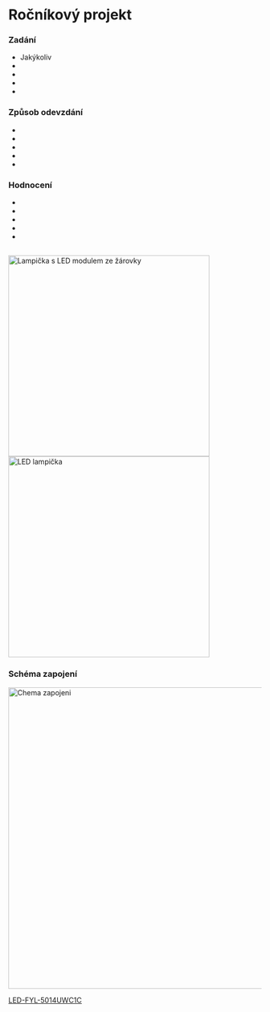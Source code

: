 <h1>Ročníkový projekt</h1>

<h3>Zadání</h3>
<ul>
  <li>Jakýkoliv </li>
  <li></li>
  <li></li>
  <li></li>
  <li></li>
</ul>

<h3>Způsob odevzdání</h3>
<ul>
  <li></li>
  <li></li>
  <li></li>
  <li></li>
  <li></li>
</ul>

<h3>Hodnocení</h3>
<ul>
  <li></li>
  <li></li>
  <li></li>
  <li></li>
  <li></li>
</ul>


<h2></h2>
<p></p>
<img src="LEDlamp/IMG_20221219_151400077.jpg" alt="Lampička s LED modulem ze žárovky" width="400">
<img src="LEDlamp/IMG_20221219_151457395.jpg" alt="LED lampička" width="400">

<h3>Schéma zapojení</h3>
<img src="LEDlamp/schema.png" alt="Chema zapojeni" width="600">

<a href="https://ecom.cz/eshop/detail/29727-LED-FYL-5014UWC1C">LED-FYL-5014UWC1C</a>